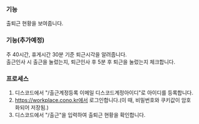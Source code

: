 ### 기능
출퇴근 현황을 보여줍니다.  

### 기능(추가예정)
주 40시간, 휴게시간 30분 기준 퇴근시각을 알려줍니다.  
출근인사 시 출근을 눌렀는지, 퇴근인사 후 5분 후 퇴근을 눌렀는지 체크합니다.  

### 프로세스
1. 디스코드에서 "/출근계정등록 이메일 디스코드계정아이디"로 아이디를 등록합니다.  
2. https://workplace.cono.kr에서 로그인합니다.(이 때, 비밀번호와 쿠키값이 암호화되어 저장됨.)  
3. 디스코드에서 "/출근"을 입력하여 출퇴근 현황을 확인합니다.  
